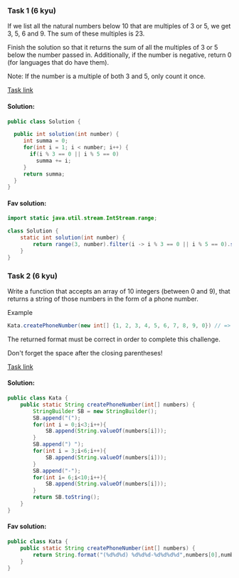 ### Task 1 (6 kyu)

If we list all the natural numbers below 10 that are multiples of 3 or 5, we get 3, 5, 6 and 9. The sum of these multiples is 23.

Finish the solution so that it returns the sum of all the multiples of 3 or 5 below the number passed in. Additionally, if the number is negative, return 0 (for languages that do have them).

Note: If the number is a multiple of both 3 and 5, only count it once.

[Task link](https://www.codewars.com/kata/514b92a657cdc65150000006/train/java)

#### Solution:

```Java
public class Solution {

  public int solution(int number) {
     int summa = 0;
     for(int i = 1; i < number; i++) {
       if(i % 3 == 0 || i % 5 == 0)
         summa += i;
     }
     return summa;
  }
}
```
#### Fav solution:

```Java
import static java.util.stream.IntStream.range;

class Solution {
    static int solution(int number) {
        return range(3, number).filter(i -> i % 3 == 0 || i % 5 == 0).sum();
    }
}
```

### Task 2 (6 kyu)

Write a function that accepts an array of 10 integers (between 0 and 9), that returns a string of those numbers in the form of a phone number.

Example

```Java
Kata.createPhoneNumber(new int[] {1, 2, 3, 4, 5, 6, 7, 8, 9, 0}) // => returns "(123) 456-7890"
```

The returned format must be correct in order to complete this challenge.

Don't forget the space after the closing parentheses!

[Task link](https://www.codewars.com/kata/525f50e3b73515a6db000b83/train/java)

#### Solution:

```Java
public class Kata {
    public static String createPhoneNumber(int[] numbers) {
        StringBuilder SB = new StringBuilder();
        SB.append("(");
        for(int i = 0;i<3;i++){
            SB.append(String.valueOf(numbers[i]));
        }
        SB.append(") ");
        for(int i = 3;i<6;i++){
            SB.append(String.valueOf(numbers[i]));
        }
        SB.append("-");
        for(int i= 6;i<10;i++){
            SB.append(String.valueOf(numbers[i]));
        }
        return SB.toString();
    }
}
```
#### Fav solution:

```Java
public class Kata {
    public static String createPhoneNumber(int[] numbers) {
        return String.format("(%d%d%d) %d%d%d-%d%d%d%d",numbers[0],numbers[1],numbers[2],numbers[3],numbers[4],numbers[5],numbers[6],numbers[7],numbers[8],numbers[9]);
    }
}
```